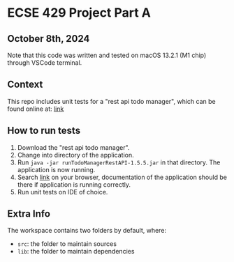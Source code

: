 # ECSE 429 Project Part A
## October 8th, 2024

Note that this code was written and tested on macOS 13.2.1 (M1 chip) through VSCode terminal.

## Context
This repo includes unit tests for a "rest api todo manager", which can be found online at: [link](https://github.com/eviltester/thingifier/releases)

## How to run tests

1. Download the "rest api todo manager".
2. Change into directory of the application.
3. Run ````java -jar runTodoManagerRestAPI-1.5.5.jar```` in that directory. The application is now running.
4. Search [link](http://localhost:4567/docs) on your browser, documentation of the application should be there if application is running correctly.
5. Run unit tests on IDE of choice.

## Extra Info

The workspace contains two folders by default, where:

- `src`: the folder to maintain sources
- `lib`: the folder to maintain dependencies

